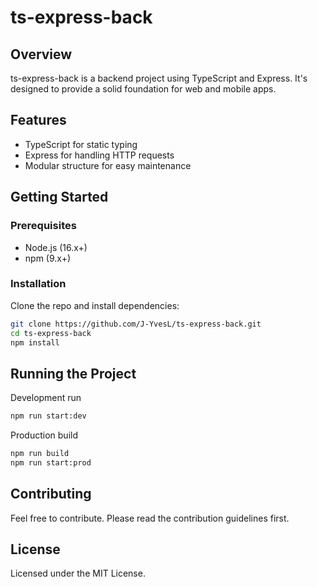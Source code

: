 # ts-express-back

## Overview

ts-express-back is a backend project using TypeScript and Express. It's designed to provide a solid foundation for web and mobile apps.

## Features

- TypeScript for static typing
- Express for handling HTTP requests
- Modular structure for easy maintenance

## Getting Started

### Prerequisites

- Node.js (16.x+)
- npm (9.x+)

### Installation

Clone the repo and install dependencies:

```bash
git clone https://github.com/J-YvesL/ts-express-back.git
cd ts-express-back
npm install
```

## Running the Project
Development run

```bash
npm run start:dev
```

Production build

```bash
npm run build
npm run start:prod
```

## Contributing

Feel free to contribute. Please read the contribution guidelines first.

## License

Licensed under the MIT License.
